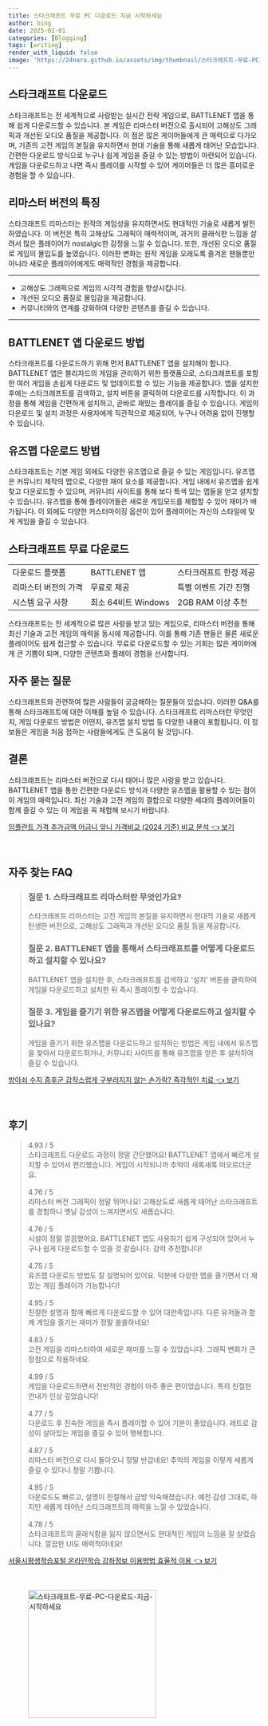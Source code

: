 ```yaml
---
title: 스타크래프트 무료 PC 다운로드 지금 시작하세요
author: bing
date: 2025-02-01
categories: [Blogging]
tags: [writing]
render_with_liquid: false
image: 'https://24nara.github.io/assets/img/thumbnail/스타크래프트-무료-PC-다운로드-지금-시작하세요.webp'
---
```



<h2 id='스타크래프트 다운로드'>스타크래프트 다운로드</h2>

<p>스타크래프트는 전 세계적으로 사랑받는 실시간 전략 게임으로, BATTLENET 앱을 통해 쉽게 다운로드할 수 있습니다. 본 게임은 리마스터 버전으로 출시되어 고해상도 그래픽과 개선된 오디오 품질을 제공합니다. 이 점은 많은 게이머들에게 큰 매력으로 다가오며, 기존의 고전 게임의 본질을 유지하면서 현대 기술을 통해 새롭게 태어난 모습입니다. 간편한 다운로드 방식으로 누구나 쉽게 게임을 즐길 수 있는 방법이 마련되어 있습니다. 게임을 다운로드하고 나면 즉시 플레이를 시작할 수 있어 게이머들은 더 많은 흥미로운 경험을 할 수 있습니다.</p>

<h2 id='리마스터 버전의 특징'>리마스터 버전의 특징</h2>

<p>스타크래프트 리마스터는 원작의 게임성을 유지하면서도 현대적인 기술로 새롭게 발전하였습니다. 이 버전은 특히 고해상도 그래픽이 매력적이며, 과거의 클래식한 느낌을 살려서 많은 플레이어가 nostalgic한 감정을 느낄 수 있습니다. 또한, 개선된 오디오 품질로 게임의 몰입도를 높였습니다. 이러한 변화는 원작 게임을 오래도록 즐겨온 팬들뿐만 아니라 새로운 플레이어에게도 매력적인 경험을 제공합니다.</p>

<hr />

<ul>
    <li>고해상도 그래픽으로 게임의 시각적 경험을 향상시킵니다.</li>
    <li>개선된 오디오 품질로 몰입감을 제공합니다.</li>
    <li>커뮤니티와의 연계를 강화하여 다양한 콘텐츠를 즐길 수 있습니다.</li>
</ul>

<hr />

<h2 id='BATTLENET 앱 다운로드 방법'>BATTLENET 앱 다운로드 방법</h2>

<p>스타크래프트를 다운로드하기 위해 먼저 BATTLENET 앱을 설치해야 합니다. BATTLENET 앱은 블리자드의 게임을 관리하기 위한 플랫폼으로, 스타크래프트를 포함한 여러 게임을 손쉽게 다운로드 및 업데이트할 수 있는 기능을 제공합니다. 앱을 설치한 후에는 스타크래프트를 검색하고, 설치 버튼을 클릭하여 다운로드를 시작합니다. 이 과정을 통해 게임을 간편하게 설치하고, 곧바로 재밌는 플레이를 즐길 수 있습니다. 게임의 다운로드 및 설치 과정은 사용자에게 직관적으로 제공되어, 누구나 어려움 없이 진행할 수 있습니다.</p>

<h2 id='유즈맵 다운로드 방법'>유즈맵 다운로드 방법</h2>

<p>스타크래프트는 기본 게임 외에도 다양한 유즈맵으로 즐길 수 있는 게임입니다. 유즈맵은 커뮤니티 제작의 맵으로, 다양한 재미 요소를 제공합니다. 게임 내에서 유즈맵을 쉽게 찾고 다운로드할 수 있으며, 커뮤니티 사이트를 통해 보다 특색 있는 맵들을 얻고 설치할 수 있습니다. 유즈맵을 통해 플레이어들은 새로운 게임모드를 체험할 수 있어 재미가 배가됩니다. 이 외에도 다양한 커스터마이징 옵션이 있어 플레이어는 자신의 스타일에 맞게 게임을 즐길 수 있습니다.</p>

<h2 id='스타크래프트 무료 다운로드'>스타크래프트 무료 다운로드</h2>

<table>
    <tr>
        <td>다운로드 플랫폼</td>
        <td>BATTLENET 앱</td>
        <td>스타크래프트 한정 제공</td>
    </tr>
    <tr>
        <td>리마스터 버전의 가격</td>
        <td>무료로 제공</td>
        <td>특별 이벤트 기간 진행</td>
    </tr>
    <tr>
        <td>시스템 요구 사항</td>
        <td>최소 64비트 Windows</td>
        <td>2GB RAM 이상 추천</td>
    </tr>
</table>

<p>스타크래프트는 전 세계적으로 많은 사랑을 받고 있는 게임으로, 리마스터 버전을 통해 최신 기술과 고전 게임의 매력을 동시에 제공합니다. 이를 통해 기존 팬들은 물론 새로운 플레이어도 쉽게 접근할 수 있습니다. 무료로 다운로드할 수 있는 기회는 많은 게이머에게 큰 기쁨이 되며, 다양한 콘텐츠와 플레이 경험을 선사합니다.</p>

<h2 id='자주 묻는 질문'>자주 묻는 질문</h2>

<p>스타크래프트와 관련하여 많은 사람들이 궁금해하는 질문들이 있습니다. 이러한 Q&A를 통해 스타크래프트에 대한 이해를 높일 수 있습니다. 스타크래프트 리마스터란 무엇인지, 게임 다운로드 방법은 어떤지, 유즈맵 설치 방법 등 다양한 내용이 포함됩니다. 이 정보들은 게임을 처음 접하는 사람들에게도 큰 도움이 될 것입니다.</p>

<h2 id='결론'>결론</h2>

<p>스타크래프트는 리마스터 버전으로 다시 태어나 많은 사랑을 받고 있습니다. BATTLENET 앱을 통한 간편한 다운로드 방식과 다양한 유즈맵을 활용할 수 있는 점이 이 게임의 매력입니다. 최신 기술과 고전 게임의 결합으로 다양한 세대의 플레이어들이 함께 즐길 수 있는 이 게임을 꼭 체험해 보시기 바랍니다.</p>


<p><a class="click-button" title="임플란트 가격 추가금액 어금니 앞니 가격비교 (2024 기준) 비교 분석" href="https://24nara.github.io/posts/%EC%9E%84%ED%94%8C%EB%9E%80%ED%8A%B8-%EA%B0%80%EA%B2%A9-%EC%B6%94%EA%B0%80%EA%B8%88%EC%95%A1-%EC%96%B4%EA%B8%88%EB%8B%88-%EC%95%9E%EB%8B%88-%EA%B0%80%EA%B2%A9%EB%B9%84%EA%B5%90-(2024-%EA%B8%B0%EC%A4%80)-%EB%B9%84%EA%B5%90-%EB%B6%84%EC%84%9D/" rel="dofollow">임플란트 가격 추가금액 어금니 앞니 가격비교 (2024 기준) 비교 분석 👈 보기</a></p><br>
<h2 id='자주_찾는_FAQ'>자주 찾는 FAQ</h2>
<div itemscope="" itemtype="https://schema.org/FAQPage"> 
<blockquote> 
<div itemscope="" itemprop="mainEntity" itemtype="https://schema.org/Question"> 
<h3 itemprop="name">질문 1. 스타크래프트 리마스터란 무엇인가요?</h3> 
<div itemscope="" itemprop="acceptedAnswer" itemtype="https://schema.org/Answer"> 
<span itemprop="text"> 
<p>스타크래프트 리마스터는 고전 게임의 본질을 유지하면서 현대적 기술로 새롭게 탄생한 버전으로, 고해상도 그래픽과 개선된 오디오 품질 등을 제공합니다.</p> 
</span> 
</div> 
</div> 
<div itemscope="" itemprop="mainEntity" itemtype="https://schema.org/Question"> 
<h3 itemprop="name">질문 2. BATTLENET 앱을 통해서 스타크래프트를 어떻게 다운로드하고 설치할 수 있나요?</h3> 
<div itemscope="" itemprop="acceptedAnswer" itemtype="https://schema.org/Answer"> 
<span itemprop="text"> 
<p>BATTLENET 앱을 설치한 후, 스타크래프트를 검색하고 '설치' 버튼을 클릭하여 게임을 다운로드하고 설치한 뒤 즉시 플레이할 수 있습니다.</p> 
</span> 
</div> 
</div> 
<div itemscope="" itemprop="mainEntity" itemtype="https://schema.org/Question"> 
<h3 itemprop="name">질문 3. 게임을 즐기기 위한 유즈맵을 어떻게 다운로드하고 설치할 수 있나요?</h3> 
<div itemscope="" itemprop="acceptedAnswer" itemtype="https://schema.org/Answer"> 
<span itemprop="text"> 
<p>게임을 즐기기 위한 유즈맵을 다운로드하고 설치하는 방법은 게임 내에서 유즈맵을 찾아서 다운로드하거나, 커뮤니티 사이트를 통해 유즈맵을 얻은 후 설치하여 즐길 수 있습니다.</p> 
</span> 
</div> 
</div> 
</blockquote> 
</div>
<p><a class="click-button" title="방아쇠 수지 증후군 갑작스럽게 구부러지지 않는 손가락? 즉각적인 치료" href="https://24nara.github.io/posts/%EB%B0%A9%EC%95%84%EC%87%A0-%EC%88%98%EC%A7%80-%EC%A6%9D%ED%9B%84%EA%B5%B0-%EA%B0%91%EC%9E%91%EC%8A%A4%EB%9F%BD%EA%B2%8C-%EA%B5%AC%EB%B6%80%EB%9F%AC%EC%A7%80%EC%A7%80-%EC%95%8A%EB%8A%94-%EC%86%90%EA%B0%80%EB%9D%BD-%EC%A6%89%EA%B0%81%EC%A0%81%EC%9D%B8-%EC%B9%98%EB%A3%8C/" rel="dofollow">방아쇠 수지 증후군 갑작스럽게 구부러지지 않는 손가락? 즉각적인 치료 👈 보기</a></p><br>
<h2 id='후기'>후기</h2>
<div itemscope itemtype="https://schema.org/Product">
  <blockquote>
  <div itemprop="review" itemscope itemtype="https://schema.org/Review">
      <div itemprop="reviewRating" itemscope itemtype="https://schema.org/Rating"> <span itemprop="ratingValue">4.93</span> / <span itemprop="bestRating">5</span> </div>
      <span itemprop="reviewBody">스타크래프트 다운로드 과정이 정말 간단했어요! BATTLENET 앱에서 빠르게 설치할 수 있어서 편리했습니다. 게임이 시작되니까 추억이 새록새록 떠오르더군요.</span>
  </div>
  <br>
  <div itemprop="review" itemscope itemtype="https://schema.org/Review">
      <div itemprop="reviewRating" itemscope itemtype="https://schema.org/Rating"> <span itemprop="ratingValue">4.76</span> / <span itemprop="bestRating">5</span> </div>
      <span itemprop="reviewBody">리마스터 버전 그래픽이 정말 뛰어나요! 고해상도로 새롭게 태어난 스타크래프트를 경험하니 옛날 감성이 느껴지면서도 새롭습니다.</span>
  </div>
  <br>
  <div itemprop="review" itemscope itemtype="https://schema.org/Review">
      <div itemprop="reviewRating" itemscope itemtype="https://schema.org/Rating"> <span itemprop="ratingValue">4.76</span> / <span itemprop="bestRating">5</span> </div>
      <span itemprop="reviewBody">시설이 정말 깔끔했어요. BATTLENET 앱도 사용하기 쉽게 구성되어 있어서 누구나 쉽게 다운로드할 수 있을 것 같습니다. 강력 추천합니다!</span>
  </div>
  <br>
  <div itemprop="review" itemscope itemtype="https://schema.org/Review">
      <div itemprop="reviewRating" itemscope itemtype="https://schema.org/Rating"> <span itemprop="ratingValue">4.75</span> / <span itemprop="bestRating">5</span> </div>
      <span itemprop="reviewBody">유즈맵 다운로드 방법도 잘 설명되어 있어요. 덕분에 다양한 맵을 즐기면서 더 재밌는 게임 플레이가 가능합니다!</span>
  </div>
  <br>
  <div itemprop="review" itemscope itemtype="https://schema.org/Review">
      <div itemprop="reviewRating" itemscope itemtype="https://schema.org/Rating"> <span itemprop="ratingValue">4.95</span> / <span itemprop="bestRating">5</span> </div>
      <span itemprop="reviewBody">친절한 설명과 함께 빠르게 다운로드할 수 있어 대만족입니다. 다른 유저들과 함께 게임을 즐기는 재미가 정말 쏠쏠하네요!</span>
  </div>
  <br>
  <div itemprop="review" itemscope itemtype="https://schema.org/Review">
      <div itemprop="reviewRating" itemscope itemtype="https://schema.org/Rating"> <span itemprop="ratingValue">4.83</span> / <span itemprop="bestRating">5</span> </div>
      <span itemprop="reviewBody">고전 게임을 리마스터하여 새로운 재미를 느낄 수 있었습니다. 그래픽 변화가 큰 장점으로 작용하네요.</span>
  </div>
  <br>
  <div itemprop="review" itemscope itemtype="https://schema.org/Review">
      <div itemprop="reviewRating" itemscope itemtype="https://schema.org/Rating"> <span itemprop="ratingValue">4.99</span> / <span itemprop="bestRating">5</span> </div>
      <span itemprop="reviewBody">게임을 다운로드하면서 전반적인 경험이 아주 좋은 편이었습니다. 특히 친절한 안내가 인상 깊었습니다!</span>
  </div>
  <br>
  <div itemprop="review" itemscope itemtype="https://schema.org/Review">
      <div itemprop="reviewRating" itemscope itemtype="https://schema.org/Rating"> <span itemprop="ratingValue">4.77</span> / <span itemprop="bestRating">5</span> </div>
      <span itemprop="reviewBody">다운로드 후 친숙한 게임을 즉시 플레이할 수 있어 기분이 좋았습니다. 레트로 감성이 살아있는 게임을 즐길 수 있어 행복합니다.</span>
  </div>
  <br>
  <div itemprop="review" itemscope itemtype="https://schema.org/Review">
      <div itemprop="reviewRating" itemscope itemtype="https://schema.org/Rating"> <span itemprop="ratingValue">4.87</span> / <span itemprop="bestRating">5</span> </div>
      <span itemprop="reviewBody">리마스터 버전으로 다시 돌아오니 정말 반갑네요! 추억의 게임을 이렇게 새롭게 즐길 수 있다니 정말 기쁩니다.</span>
  </div>
  <br>
  <div itemprop="review" itemscope itemtype="https://schema.org/Review">
      <div itemprop="reviewRating" itemscope itemtype="https://schema.org/Rating"> <span itemprop="ratingValue">4.95</span> / <span itemprop="bestRating">5</span> </div>
      <span itemprop="reviewBody">다운로드도 빠르고, 설명이 친절해서 금방 익숙해졌습니다. 예전 감성 그대로, 하지만 새롭게 태어난 스타크래프트의 매력을 느낄 수 있었습니다.</span>
  </div>
  <br>
  <div itemprop="review" itemscope itemtype="https://schema.org/Review">
      <div itemprop="reviewRating" itemscope itemtype="https://schema.org/Rating"> <span itemprop="ratingValue">4.78</span> / <span itemprop="bestRating">5</span> </div>
      <span itemprop="reviewBody">스타크래프트의 클래식함을 잃지 않으면서도 현대적인 게임의 느낌을 잘 살렸습니다. 깔끔한 UI도 매력적이네요!</span>
  </div>
  </blockquote>
</div>
<p><a class="click-button" title="서울시평생학습포털 온라인학습 강좌정보 이용방법 효율적 이용" href="https://24nara.github.io/posts/%EC%84%9C%EC%9A%B8%EC%8B%9C%ED%8F%89%EC%83%9D%ED%95%99%EC%8A%B5%ED%8F%AC%ED%84%B8-%EC%98%A8%EB%9D%BC%EC%9D%B8%ED%95%99%EC%8A%B5-%EA%B0%95%EC%A2%8C%EC%A0%95%EB%B3%B4-%EC%9D%B4%EC%9A%A9%EB%B0%A9%EB%B2%95-%ED%9A%A8%EC%9C%A8%EC%A0%81-%EC%9D%B4%EC%9A%A9/" rel="dofollow">서울시평생학습포털 온라인학습 강좌정보 이용방법 효율적 이용 👈 보기</a></p><br>
<figure class="image"><img src="https://24nara.github.io/assets/img/thumbnail/스타크래프트-무료-PC-다운로드-지금-시작하세요.webp" alt="스타크래프트-무료-PC-다운로드-지금-시작하세요" width="256" height="256"></figure>